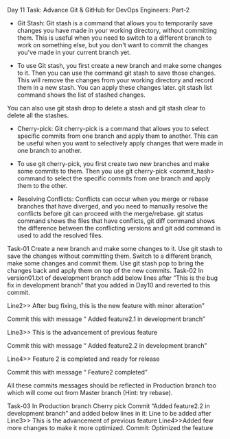 Day 11 Task: Advance Git & GitHub for DevOps Engineers: Part-2
- Git Stash:
Git stash is a command that allows you to temporarily save changes you have made in your working directory, without committing them. This is useful when you need to switch to a different branch to work on something else, but you don't want to commit the changes you've made in your current branch yet.

- To use Git stash, you first create a new branch and make some changes to it. Then you can use the command git stash to save those changes. This will remove the changes from your working directory and record them in a new stash. You can apply these changes later. git stash list command shows the list of stashed changes.

You can also use git stash drop to delete a stash and git stash clear to delete all the stashes.

- Cherry-pick:
Git cherry-pick is a command that allows you to select specific commits from one branch and apply them to another. This can be useful when you want to selectively apply changes that were made in one branch to another.

- To use git cherry-pick, you first create two new branches and make some commits to them. Then you use git cherry-pick <commit_hash> command to select the specific commits from one branch and apply them to the other.

- Resolving Conflicts:
Conflicts can occur when you merge or rebase branches that have diverged, and you need to manually resolve the conflicts before git can proceed with the merge/rebase. git status command shows the files that have conflicts, git diff command shows the difference between the conflicting versions and git add command is used to add the resolved files.

Task-01
Create a new branch and make some changes to it.
Use git stash to save the changes without committing them.
Switch to a different branch, make some changes and commit them.
Use git stash pop to bring the changes back and apply them on top of the new commits.
Task-02
In version01.txt of development branch add below lines after “This is the bug fix in development branch” that you added in Day10 and reverted to this commit.

Line2>> After bug fixing, this is the new feature with minor alteration”

Commit this with message “ Added feature2.1 in development branch”

Line3>> This is the advancement of previous feature

Commit this with message “ Added feature2.2 in development branch”

Line4>> Feature 2 is completed and ready for release

Commit this with message “ Feature2 completed”

All these commits messages should be reflected in Production branch too which will come out from Master branch (Hint: try rebase).

Task-03
In Production branch Cherry pick Commit “Added feature2.2 in development branch” and added below lines in it:
Line to be added after Line3>> This is the advancement of previous feature
Line4>>Added few more changes to make it more optimized.
Commit: Optimized the feature
